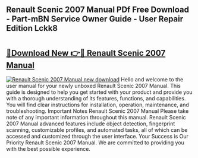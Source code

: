 ## Renault Scenic 2007 Manual PDf Free Download - Part-mBN Service Owner Guide - User Repair Edition Lckk8

# <h2><a href="http://cf24604.oget.top/?id=Renault+Scenic+2007+Manual">🔗Download New 👉🔴 Renault Scenic 2007 Manual</a></h2>

[![Renault Scenic 2007 Manual new download](https://i.imgur.com/5g1atiW.png)](http://cf24604.oget.top/?id=Renault+Scenic+2007+Manual)
Hello and welcome to the user manual for your newly unboxed Renault Scenic 2007 Manual. This guide is designed to help you get started with your product and provide you with a thorough understanding of its features, functions, and capabilities. You will find clear instructions for installation, operation, maintenance, and troubleshooting. Important Notes Renault Scenic 2007 Manual Please take note of any important information throughout this manual. Renault Scenic 2007 Manual advanced features include object detection, fingerprint scanning, customizable profiles, and automated tasks, all of which can be accessed and customized through the user interface. Your Success is Our Priority Renault Scenic 2007 Manual. We are committed to providing you with the best possible experience.
